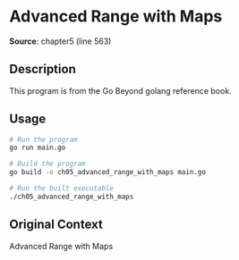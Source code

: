 # Advanced Range with Maps

**Source**: chapter5 (line 563)

## Description

This program is from the Go Beyond golang reference book.

## Usage

```bash
# Run the program
go run main.go

# Build the program
go build -o ch05_advanced_range_with_maps main.go

# Run the built executable
./ch05_advanced_range_with_maps
```

## Original Context

Advanced Range with Maps

